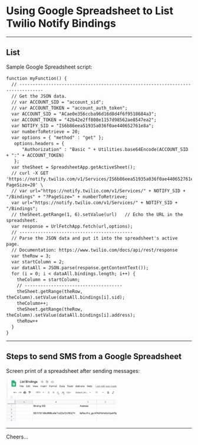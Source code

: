 # Using Google Spreadsheet to List Twilio Notify Bindings

--------------------------------------------------------------------------------
## List

Sample Google Spreadsheet script:
````
function myFunction() {
  // -------------------------------------------------------------------------------
  // Get the JSON data.
  // var ACCOUNT_SID = "account_sid";
  // var ACCOUNT_TOKEN = "account_auth_token";
  var ACCOUNT_SID = "ACae0e356ccba96d16d8d4f6f9518684a3";
  var ACCOUNT_TOKEN = "42b42e2ff808e1157d98562ae8547ea2";
  var NOTIFY_SID = "IS6b86eea51935a036f0ae440652761e8a";
  var numberToRetrieve = 20;
  var options = { "method" : "get" };
   options.headers = {
      "Authorization" : "Basic " + Utilities.base64Encode(ACCOUNT_SID + ":" + ACCOUNT_TOKEN)
   };
  var theSheet = SpreadsheetApp.getActiveSheet();
  // curl -X GET 'https://notify.twilio.com/v1/Services/IS6b86eea51935a036f0ae440652761e8a/Bindings?PageSize=20' \
  // var url="https://notify.twilio.com/v1/Services/" + NOTIFY_SID + "/Bindings" + "?PageSize=" + numberToRetrieve;
  var url="https://notify.twilio.com/v1/Services/" + NOTIFY_SID + "/Bindings";
  // theSheet.getRange(1, 6).setValue(url)   // Echo the URL in the spreadsheet.
  var response = UrlFetchApp.fetch(url,options);
  // -------------------------------------------
  // Parse the JSON data and put it into the spreadsheet's active page.
  // Documentation: https://www.twilio.com/docs/api/rest/response
  var theRow = 3;
  var startColumn = 2;
  var dataAll = JSON.parse(response.getContentText());
  for (i = 0; i < dataAll.bindings.length; i++) {
    theColumn = startColumn;
    // -------------------------------------
    theSheet.getRange(theRow, theColumn).setValue(dataAll.bindings[i].sid);
    theColumn++;
    theSheet.getRange(theRow, theColumn).setValue(dataAll.bindings[i].address);
    theRow++
  }
}

````

--------------------------------------------------------------------------------
## Steps to send SMS from a Google Spreadsheet

Screen print of a spreadsheet after sending messages:

<img width="300px"  src="List_Bindings_-_Google_Sheets.jpg"/>


--------------------------------------------------------------------------------

Cheers...
